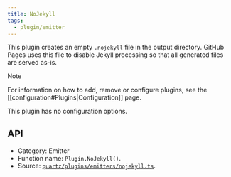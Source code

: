 ```yaml
---
title: NoJekyll
tags:
  - plugin/emitter
---
```


This plugin creates an empty `.nojekyll` file in the output directory. GitHub Pages uses this file to disable Jekyll processing so that all generated files are served as-is.

> [!note]
> For information on how to add, remove or configure plugins, see the [[configuration#Plugins|Configuration]] page.

This plugin has no configuration options.

## API

- Category: Emitter
- Function name: `Plugin.NoJekyll()`.
- Source: [`quartz/plugins/emitters/nojekyll.ts`](https://github.com/jackyzha0/quartz/blob/v4/quartz/plugins/emitters/nojekyll.ts).
